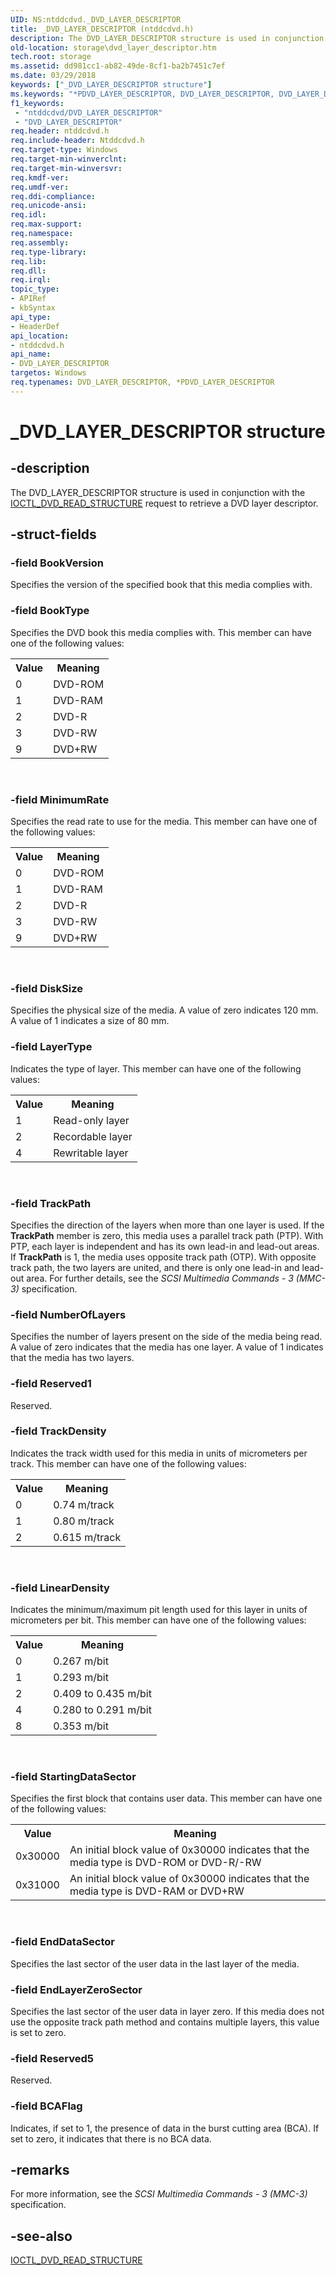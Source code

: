 ```yaml
---
UID: NS:ntddcdvd._DVD_LAYER_DESCRIPTOR
title: _DVD_LAYER_DESCRIPTOR (ntddcdvd.h)
description: The DVD_LAYER_DESCRIPTOR structure is used in conjunction with the IOCTL_DVD_READ_STRUCTURE request to retrieve a DVD layer descriptor.
old-location: storage\dvd_layer_descriptor.htm
tech.root: storage
ms.assetid: dd981cc1-ab82-49de-8cf1-ba2b7451c7ef
ms.date: 03/29/2018
keywords: ["_DVD_LAYER_DESCRIPTOR structure"]
ms.keywords: "*PDVD_LAYER_DESCRIPTOR, DVD_LAYER_DESCRIPTOR, DVD_LAYER_DESCRIPTOR structure [Storage Devices], PDVD_LAYER_DESCRIPTOR, PDVD_LAYER_DESCRIPTOR structure pointer [Storage Devices], _DVD_LAYER_DESCRIPTOR, ntddcdvd/DVD_LAYER_DESCRIPTOR, ntddcdvd/PDVD_LAYER_DESCRIPTOR, storage.dvd_layer_descriptor, structs-DVD_94f08da1-fe98-47cd-989a-b3f574874d6b.xml"
f1_keywords:
 - "ntddcdvd/DVD_LAYER_DESCRIPTOR"
 - "DVD_LAYER_DESCRIPTOR"
req.header: ntddcdvd.h
req.include-header: Ntddcdvd.h
req.target-type: Windows
req.target-min-winverclnt: 
req.target-min-winversvr: 
req.kmdf-ver: 
req.umdf-ver: 
req.ddi-compliance: 
req.unicode-ansi: 
req.idl: 
req.max-support: 
req.namespace: 
req.assembly: 
req.type-library: 
req.lib: 
req.dll: 
req.irql: 
topic_type:
- APIRef
- kbSyntax
api_type:
- HeaderDef
api_location:
- ntddcdvd.h
api_name:
- DVD_LAYER_DESCRIPTOR
targetos: Windows
req.typenames: DVD_LAYER_DESCRIPTOR, *PDVD_LAYER_DESCRIPTOR
---
```


# _DVD_LAYER_DESCRIPTOR structure


## -description


The DVD_LAYER_DESCRIPTOR structure is used in conjunction with the <a href="https://docs.microsoft.com/windows-hardware/drivers/ddi/ntddcdvd/ni-ntddcdvd-ioctl_dvd_read_structure">IOCTL_DVD_READ_STRUCTURE</a> request to retrieve a DVD layer descriptor. 


## -struct-fields




### -field BookVersion

Specifies the version of the specified book that this media complies with.


### -field BookType

Specifies the DVD book this media complies with. This member can have one of the following values:

<table>
<tr>
<th>Value</th>
<th>Meaning</th>
</tr>
<tr>
<td>
0

</td>
<td>
DVD-ROM

</td>
</tr>
<tr>
<td>
1

</td>
<td>
DVD-RAM

</td>
</tr>
<tr>
<td>
2

</td>
<td>
DVD-R

</td>
</tr>
<tr>
<td>
3

</td>
<td>
DVD-RW

</td>
</tr>
<tr>
<td>
9

</td>
<td>
DVD+RW

</td>
</tr>
</table>
 


### -field MinimumRate

Specifies the read rate to use for the media. This member can have one of the following values:

<table>
<tr>
<th>Value</th>
<th>Meaning</th>
</tr>
<tr>
<td>
0

</td>
<td>
DVD-ROM

</td>
</tr>
<tr>
<td>
1

</td>
<td>
DVD-RAM

</td>
</tr>
<tr>
<td>
2

</td>
<td>
DVD-R

</td>
</tr>
<tr>
<td>
3

</td>
<td>
DVD-RW

</td>
</tr>
<tr>
<td>
9

</td>
<td>
DVD+RW

</td>
</tr>
</table>
 


### -field DiskSize

Specifies the physical size of the media. A value of zero indicates 120 mm. A value of 1 indicates a size of 80 mm.


### -field LayerType

Indicates the type of layer. This member can have one of the following values:

<table>
<tr>
<th>Value</th>
<th>Meaning</th>
</tr>
<tr>
<td>
1

</td>
<td>
Read-only layer

</td>
</tr>
<tr>
<td>
2

</td>
<td>
Recordable layer

</td>
</tr>
<tr>
<td>
4

</td>
<td>
Rewritable layer

</td>
</tr>
</table>
 


### -field TrackPath

Specifies the direction of the layers when more than one layer is used. If the <b>TrackPath</b> member is zero, this media uses a parallel track path (PTP). With PTP, each layer is independent and has its own lead-in and lead-out areas. If <b>TrackPath</b> is 1, the media uses opposite track path (OTP). With opposite track path, the two layers are united, and there is only one lead-in and lead-out area. For further details, see the <i>SCSI Multimedia Commands - 3 (MMC-3) </i>specification. 


### -field NumberOfLayers

Specifies the number of layers present on the side of the media being read. A value of zero indicates that the media has one layer. A value of 1 indicates that the media has two layers. 


### -field Reserved1

Reserved. 


### -field TrackDensity

Indicates the track width used for this media in units of micrometers per track. This member can have one of the following values:

<table>
<tr>
<th>Value</th>
<th>Meaning</th>
</tr>
<tr>
<td>
0

</td>
<td>
0.74 m/track

</td>
</tr>
<tr>
<td>
1

</td>
<td>
0.80 m/track

</td>
</tr>
<tr>
<td>
2

</td>
<td>
0.615 m/track

</td>
</tr>
</table>
 


### -field LinearDensity

Indicates the minimum/maximum pit length used for this layer in units of micrometers per bit. This member can have one of the following values:

<table>
<tr>
<th>Value</th>
<th>Meaning</th>
</tr>
<tr>
<td>
0

</td>
<td>
0.267 m/bit

</td>
</tr>
<tr>
<td>
1

</td>
<td>
0.293 m/bit

</td>
</tr>
<tr>
<td>
2

</td>
<td>
0.409 to 0.435 m/bit

</td>
</tr>
<tr>
<td>
4

</td>
<td>
0.280 to 0.291 m/bit

</td>
</tr>
<tr>
<td>
8

</td>
<td>
0.353 m/bit

</td>
</tr>
</table>
 


### -field StartingDataSector

Specifies the first block that contains user data. This member can have one of the following values:

<table>
<tr>
<th>Value</th>
<th>Meaning</th>
</tr>
<tr>
<td>
0x30000

</td>
<td>
An initial block value of 0x30000 indicates that the media type is DVD-ROM or DVD-R/-RW

</td>
</tr>
<tr>
<td>
0x31000

</td>
<td>
An initial block value of 0x30000 indicates that the media type is DVD-RAM or DVD+RW

</td>
</tr>
</table>
 


### -field EndDataSector

Specifies the last sector of the user data in the last layer of the media. 


### -field EndLayerZeroSector

Specifies the last sector of the user data in layer zero. If this media does not use the opposite track path method and contains multiple layers, this value is set to zero.


### -field Reserved5

Reserved. 


### -field BCAFlag

Indicates, if set to 1, the presence of data in the burst cutting area (BCA). If set to zero, it indicates that there is no BCA data.


## -remarks



For more information, see the <i>SCSI Multimedia Commands - 3 (MMC-3) </i>specification. 




## -see-also




<a href="https://docs.microsoft.com/windows-hardware/drivers/ddi/ntddcdvd/ni-ntddcdvd-ioctl_dvd_read_structure">IOCTL_DVD_READ_STRUCTURE</a>
 

 


